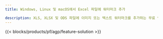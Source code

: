 ```yaml
---
title: Windows, Linux 및 macOS에서 Excel 파일에 워터마크 추가 

description: XLS, XLSX 및 ODS 파일에 이미지 또는 텍스트 워터마크를 추가하는 무료 앱 및 API
---
```

{{< blocks/products/pf/agp/feature-solution >}} 

